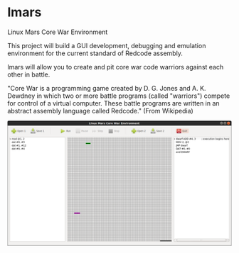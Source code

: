 lmars
=====

Linux Mars Core War Environment

This project will build a GUI development, debugging and emulation environment for the current standard of Redcode assembly.

lmars will allow you to create and pit core war code warriors against each
other in battle.

"Core War is a programming game created by D. G. Jones and A. K. Dewdney in
which two or more battle programs (called "warriors") compete for control of a
virtual computer. These battle programs are written in an abstract assembly
language called Redcode." (From Wikipedia)

![](lmars_screenshot.png?raw=true)

